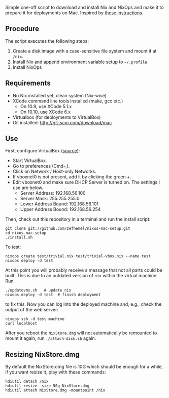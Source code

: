 Simple one-off script to download and install Nix and NixOps and make it to prepare it for deployments on Mac.
Inspired by [these instructions](http://functional-orbitz.blogspot.se/2013/05/setting-up-nixops-on-mac-os-x-with.html).

Procedure
---------
The script executes the following steps:

1. Create a disk image with a case-sensitive file system and mount it at `/nix`.
2. Install Nix and append environment variable setup to `~/.profile`
5. Install NixOps

Requirements
------------
* No Nix installed yet, clean system (Nix-wise)
* XCode command line tools installed (make, gcc etc.)
  * On 10.9, use XCode 5.1.x
  * On 10.10, use XCode 6.x
* Virtualbox (for deployments to VirtualBox)
* Git installed: http://git-scm.com/download/mac

Use
----

First, configure VirtualBox ([source](http://functional-orbitz.blogspot.se/2013/05/setting-up-nixops-on-mac-os-x-with.html)):

* Start VirtualBox.
* Go to preferences (Cmd-,).
* Click on Network / Host-only Networks.
* If vboxnet0 is not present, add it by clicking the green +.
* Edit vboxnet0 and make sure DHCP Server is turned on. The settings I use are below.
  * Server Address: 192.168.56.100
  * Server Mask: 255.255.255.0
  * Lower Address Bound: 192.168.56.101
  * Upper Address Bound: 192.168.56.254

Then, check out this repository in a terminal and run the install script:

    git clone git://github.com/zefhemel/nixos-mac-setup.git
    cd nixos-mac-setup
    ./install.sh

To test:

    nixops create test/trivial.nix test/trivial-vbox.nix --name test
    nixops deploy -d test

At this point you will probably receive a message that not all parts could be built. This is due to an outdated version of `nix` within the virtual machine. Run

    ./updatevms.sh   # update nix
    nixops deploy -d test  # finish deployment

to fix this. Now you can log into the deployed machine and, e.g., check the output of the web server:

	nixops ssh -d test machine
	curl localhost

After you reboot the `NixStore.dmg` will not automatically be remounted to mount it again, run `./attach-disk.sh` again.

Resizing NixStore.dmg
---------------------

By default the NixStore.dmg file is 10G which should be enough for a while, if you want resize it, play with these commands:

    hdiutil detach /nix
    hdiutil resize -size 50g NixStore.dmg
    hdiutil attach NixStore.dmg -mountpoint /nix

